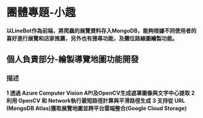 # 團體專題-小趣
**以LineBot作為前端，將爬蟲的展覽資料存入MongoDB，能夠根據不同使用者的喜好進行展覽和店家推薦，另外也有搜尋功能，及攤位路線圖繪製功能。**

## 個人負責部分-繪製導覽地圖功能開發
### 描述
**1 透過 Azure Computer Vision API及OpenCV生成遮罩圖像與文字中心提取**
**2 利用 OpenCV 和 Network執行最短路徑計算與平滑路徑生成**
**3 支持從 URL (MongoDB Atlas)獲取展覽地圖並跨平台雲端整合(Google Cloud Storage)**
